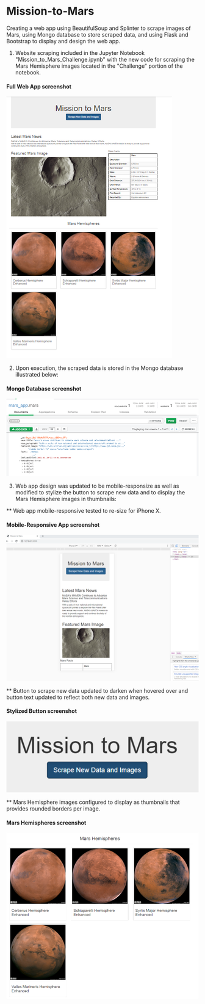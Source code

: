 # Mission-to-Mars
Creating a web app using BeautifulSoup and Splinter to scrape images of Mars, using Mongo database to store scraped data, and using Flask and Bootstrap to display and design the web app.

1) Website scraping included in the Jupyter Notebook "Mission_to_Mars_Challenge.ipynb" with the new code for scraping the Mars Hemisphere images located in the "Challenge" portion of the notebook.

#### Full Web App screenshot
![](images/FullWebsite.png)


2) Upon execution, the scraped data is stored in the Mongo database illustrated below:

#### Mongo Database screenshot
![](images/Mongo_marsapp.png)



3) Web app design was updated to be mobile-responsize as well as modified to stylize the button to scrape new data and to display the Mars Hemisphere images in thumbnails:

  ** Web app mobile-responsive tested to re-size for iPhone X.

#### Mobile-Responsive App screenshot
![](images/ResizedWebsite.png)

  ** Button to scrape new data updated to darken when hovered over and button text updated to reflect both new data and images.

#### Stylized Button screenshot
![](images/StylizedButton.png)

  ** Mars Hemisphere images configured to display as thumbnails that provides rounded borders per image.  

#### Mars Hemispheres screenshot
![](images/MarsHemispheres.png)


